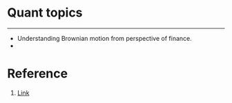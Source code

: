 # Quant topics
----
- Understanding Brownian motion from perspective of finance.
- 

# Reference
1. [Link](https://gist.github.com/ih2502mk/50d8f7feb614c8676383431b056f4291)
